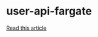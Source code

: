 # user-api-fargate

[Read this article](https://levelup.gitconnected.com/how-to-create-an-automatic-ecs-deployment-with-jenkins-84c0e83e7cd0 'Read this article')
